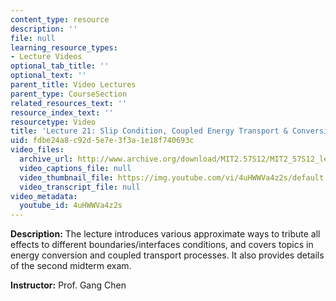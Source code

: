 ```yaml
---
content_type: resource
description: ''
file: null
learning_resource_types:
- Lecture Videos
optional_tab_title: ''
optional_text: ''
parent_title: Video Lectures
parent_type: CourseSection
related_resources_text: ''
resource_index_text: ''
resourcetype: Video
title: 'Lecture 21: Slip Condition, Coupled Energy Transport & Conversion'
uid: fdbe24a8-c92d-5e7e-3f3a-1e18f740693c
video_files:
  archive_url: http://www.archive.org/download/MIT2.57S12/MIT2_57S12_lec21_300k.mp4
  video_captions_file: null
  video_thumbnail_file: https://img.youtube.com/vi/4uHWWVa4z2s/default.jpg
  video_transcript_file: null
video_metadata:
  youtube_id: 4uHWWVa4z2s
---
```


**Description:** The lecture introduces various approximate ways to tribute all effects to different boundaries/interfaces conditions, and covers topics in energy conversion and coupled transport processes. It also provides details of the second midterm exam.

**Instructor:** Prof. Gang Chen